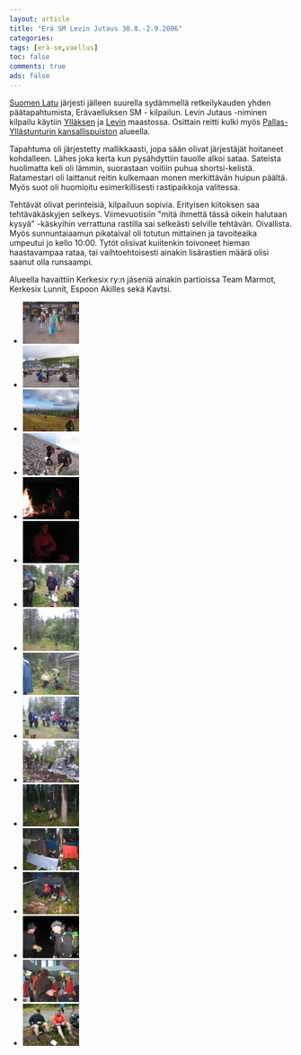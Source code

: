 ```yaml
---
layout: article 
title: "Erä SM Levin Jutaus 30.8.-2.9.2006" 
categories: 
tags: [erä-sm,vaellus]
toc: false 
comments: true 
ads: false 
---
```


[Suomen Latu](http://www.suomenlatu.fi/) järjesti jälleen suurella
sydämmellä retkeilykauden yhden päätapahtumista, Erävaelluksen SM -
kilpailun. Levin Jutaus -niminen kilpailu
käytiin [Ylläksen](http://www.yllas.fi/) ja [Levin](http://www.levi.fi/)
maastossa. Osittain reitti kulki myös [Pallas-Yllästunturin
kansallispuiston](http://www.luontoon.fi/pallas-yllastunturi) alueella.

Tapahtuma oli järjestetty mallikkaasti, jopa sään olivat järjestäjät
hoitaneet kohdalleen. Lähes joka kerta kun pysähdyttiin tauolle alkoi
sataa. Sateista huolimatta keli oli lämmin, suorastaan voitiin puhua
shortsi-kelistä. Ratamestari oli laittanut reitin kulkemaan monen
merkittävän huipun päältä. Myös suot oli huomioitu esimerkillisesti
rastipaikkoja valitessa.

Tehtävät olivat perinteisiä, kilpailuun sopivia. Erityisen kiitoksen saa
tehtäväkäskyjen selkeys. Viimevuotisiin "mitä ihmettä tässä oikein
halutaan kysyä" -käskyihin verrattuna rastilla sai selkeästi selville
tehtävän. Oivallista. Myös sunnuntaiaamun pikataival oli totutun
mittainen ja tavoiteaika umpeutui jo kello 10:00. Tytöt olisivat
kuiitenkin toivoneet hieman haastavampaa rataa, tai vaihtoehtoisesti
ainakin lisärastien määrä olisi saanut olla runsaampi.

Alueella havaittiin Kerkesix ry:n jäseniä ainakin partioissa Team
Marmot, Kerkesix Lunnit, Espoon Akilles sekä Kavtsi.

<div class="th-grid image-gallery" markdown="1">

-   [![](/images/era-sm-2006/Thumbnails/vaelluserasm2006_01b.jpg)](/images/era-sm-2006/vaelluserasm2006_01b.jpg)
-   [![](/images/era-sm-2006/Thumbnails/vaelluserasm2006_02b.jpg)](/images/era-sm-2006/vaelluserasm2006_02b.jpg)
-   [![](/images/era-sm-2006/Thumbnails/vaelluserasm2006_03b.jpg)](/images/era-sm-2006/vaelluserasm2006_03b.jpg)
-   [![](/images/era-sm-2006/Thumbnails/vaelluserasm2006_04b.jpg)](/images/era-sm-2006/vaelluserasm2006_04b.jpg)
-   [![](/images/era-sm-2006/Thumbnails/vaelluserasm2006_05b.jpg)](/images/era-sm-2006/vaelluserasm2006_05b.jpg)
-   [![](/images/era-sm-2006/Thumbnails/vaelluserasm2006_06b.jpg)](/images/era-sm-2006/vaelluserasm2006_06b.jpg)
-   [![](/images/era-sm-2006/Thumbnails/vaelluserasm2006_07b.jpg)](/images/era-sm-2006/vaelluserasm2006_07b.jpg)
-   [![](/images/era-sm-2006/Thumbnails/vaelluserasm2006_08b.jpg)](/images/era-sm-2006/vaelluserasm2006_08b.jpg)
-   [![](/images/era-sm-2006/Thumbnails/vaelluserasm2006_09b.jpg)](/images/era-sm-2006/vaelluserasm2006_09b.jpg)
-   [![](/images/era-sm-2006/Thumbnails/vaelluserasm2006_10b.jpg)](/images/era-sm-2006/vaelluserasm2006_10b.jpg)
-   [![](/images/era-sm-2006/Thumbnails/vaelluserasm2006_11b.jpg)](/images/era-sm-2006/vaelluserasm2006_11b.jpg)
-   [![](/images/era-sm-2006/Thumbnails/vaelluserasm2006_12b.jpg)](/images/era-sm-2006/vaelluserasm2006_12b.jpg)
-   [![](/images/era-sm-2006/Thumbnails/vaelluserasm2006_13b.jpg)](/images/era-sm-2006/vaelluserasm2006_13b.jpg)
-   [![](/images/era-sm-2006/Thumbnails/vaelluserasm2006_14b.jpg)](/images/era-sm-2006/vaelluserasm2006_14b.jpg)
-   [![](/images/era-sm-2006/Thumbnails/vaelluserasm2006_15b.jpg)](/images/era-sm-2006/vaelluserasm2006_15b.jpg)
-   [![](/images/era-sm-2006/Thumbnails/vaelluserasm2006_16b.jpg)](/images/era-sm-2006/vaelluserasm2006_16b.jpg)
-   [![](/images/era-sm-2006/Thumbnails/vaelluserasm2006_17b.jpg)](/images/era-sm-2006/vaelluserasm2006_17b.jpg)

</div>
